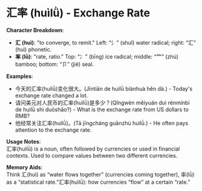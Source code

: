 # **汇率 (huìlǜ) - Exchange Rate**

**Character Breakdown**:  
- **汇 (huì)**: "to converge, to remit." Left: “氵” (shuǐ) water radical; right: “汇” (huì) phonetic.  
- **率 (lǜ)**: "rate, ratio." Top: “冫” (bīng) ice radical; middle: “⺮” (zhú) bamboo; bottom: “卩” (jié) seal.

**Examples**:  
- 今天的汇率(huìlǜ)变化很大。(Jīntiān de huìlǜ biànhuà hěn dà.) - Today's exchange rate changed a lot.  
- 请问美元对人民币的汇率(huìlǜ)是多少？(Qǐngwèn měiyuán duì rénmínbì de huìlǜ shì duōshǎo?) - What is the exchange rate from US dollars to RMB?  
- 他经常关注汇率(huìlǜ)。(Tā jīngcháng guānzhù huìlǜ.) - He often pays attention to the exchange rate.

**Usage Notes**:  
汇率(huìlǜ) is a noun, often followed by currencies or used in financial contexts. Used to compare values between two different currencies.

**Memory Aids**:  
Think 汇(huì) as “water flows together” (currencies coming together), 率(lǜ) as a “statistical rate.”汇率(huìlǜ): how currencies “flow” at a certain “rate.”